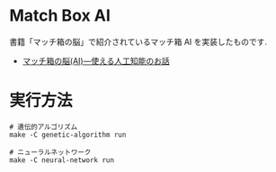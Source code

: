 # Match Box AI

書籍「マッチ箱の脳」で紹介されているマッチ箱 AI を実装したものです.

 * [マッチ箱の脳(AI)―使える人工知能のお話](https://www.amazon.co.jp/dp/B00DT4DY0M)

# 実行方法

    # 遺伝的アルゴリズム
    make -C genetic-algorithm run

    # ニューラルネットワーク
    make -C neural-network run

